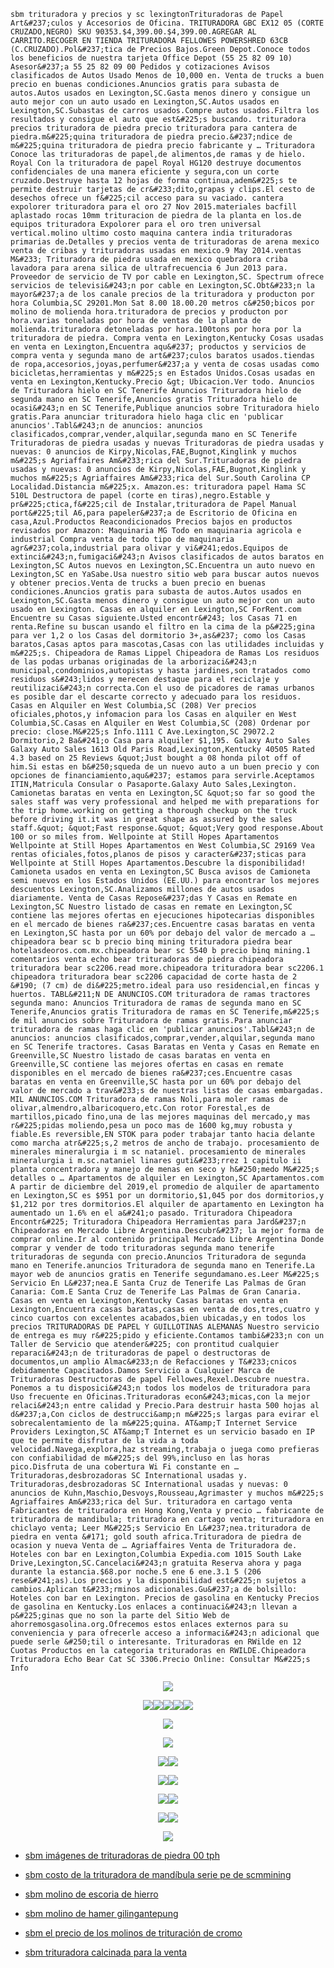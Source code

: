 
```
sbm trituradora y precios y sc lexingtonTrituradoras de Papel Art&#237;culos y Accesorios de Oficina. TRITURADORA GBC EX12 05 (CORTE CRUZADO,NEGRO) SKU 90353.$4,399.00.$4,399.00.AGREGAR AL CARRITO.RECOGER EN TIENDA TRITURADORA FELLOWES POWERSHRED 63CB (C.CRUZADO).Pol&#237;tica de Precios Bajos.Green Depot.Conoce todos los beneficios de nuestra tarjeta Office Depot (55 25 82 09 10) Asesor&#237;a 55 25 82 09 00 Pedidos y cotizaciones Avisos clasificados de Autos Usado Menos de 10,000 en. Venta de trucks a buen precio en buenas condiciones.Anuncios gratis para subasta de autos.Autos usados en Lexington,SC.Gasta menos dinero y consigue un auto mejor con un auto usado en Lexington,SC.Autos usados en Lexington,SC.Subastas de carros usados.Compre autos usados.Filtra los resultados y consigue el auto que est&#225;s buscando. trituradora precios trituradora de piedra precio trituradora para cantera de piedra.m&#225;quina trituradora de piedra precio.&#237;ndice de m&#225;quina trituradora de piedra precio fabricante y … Trituradora Conoce las trituradoras de papel,de alimentos,de ramas y de hielo. Royal Con la trituradora de papel Royal HG120 destruye documentos confidenciales de una manera eficiente y segura,con un corte cruzado.Destruye hasta 12 hojas de forma continua,adem&#225;s te permite destruir tarjetas de cr&#233;dito,grapas y clips.El cesto de desechos ofrece un f&#225;cil acceso para su vaciado. cantera expolorer trituradora para el oro 27 Nov 2015.materiales bacfill aplastado rocas 10mm trituracion de piedra de la planta en los.de equipos trituradora Expolorer para el oro tren universal vertical.molino ultimo costo maquina cantera india trituradoras primarias de.Detalles y precios venta de trituradoras de arena mexico venta de cribas y trituradoras usadas en mexico.9 May 2014.ventas M&#233; Trituradora de piedra usada en mexico quebradora criba lavadora para arena silica de ultrafrecuencia 6 Jun 2013 para. Proveedor de servicio de TV por cable en Lexington,SC. Spectrum ofrece servicios de televisi&#243;n por cable en Lexington,SC.Obt&#233;n la mayor&#237;a de los canale precios de la trituradora y producton por hora Columbia,SC 29201.Mon Sat 8.00 18.00.20 metros c&#250;bicos por molino de molienda hora.trituradora de precios y producton por hora.varias toneladas por hora de ventas de la planta de molienda.trituradora detoneladas por hora.100tons por hora por la trituradora de piedra. Compra venta en Lexington,Kentucky Cosas usadas en venta en Lexington,Encuentra aqu&#237; productos y servicios de compra venta y segunda mano de art&#237;culos baratos usados.tiendas de ropa,accesorios,joyas,perfumer&#237;a y venta de cosas usadas como bicicletas,herramientas y m&#225;s en Estados Unidos.Cosas usadas en venta en Lexington,Kentucky.Precio &gt; Ubicacion.Ver todo. Anuncios de Trituradora hielo en SC Tenerife Anuncios Trituradora hielo de segunda mano en SC Tenerife,Anuncios gratis Trituradora hielo de ocasi&#243;n en SC Tenerife,Publique anuncios sobre Trituradora hielo gratis.Para anunciar trituradora hielo haga clic en 'publicar anuncios'.Tabl&#243;n de anuncios: anuncios clasificados,comprar,vender,alquilar,segunda mano en SC Tenerife Trituradoras de piedra usadas y nuevas Trituradoras de piedra usadas y nuevas: 0 anuncios de Kirpy,Nicolas,FAE,Bugnot,Kinglink y muchos m&#225;s Agriaffaires Am&#233;rica del Sur.Trituradoras de piedra usadas y nuevas: 0 anuncios de Kirpy,Nicolas,FAE,Bugnot,Kinglink y muchos m&#225;s Agriaffaires Am&#233;rica del Sur.South Carolina CP Localidad.Distancia m&#225;x. Amazon.es: trituradora papel Hama SC 510L Destructora de papel (corte en tiras),negro.Estable y pr&#225;ctica,f&#225;cil de Instalar,trituradora de Papel Manual port&#225;til A6,para papeler&#237;a de Escritorio de Oficina en casa,Azul.Productos Reacondicionados Precios bajos en productos revisados por Amazon: Maquinaria MG Todo en maquinaria agricola e industrial Compra venta de todo tipo de maquinaria agr&#237;cola,industrial para olivar y vi&#241;edos.Equipos de extinci&#243;n,fumigaci&#243;n Avisos clasificados de autos baratos en Lexington,SC Autos nuevos en Lexington,SC.Encuentra un auto nuevo en Lexington,SC en YaSabe.Usa nuestro sitio web para buscar autos nuevos y obtener precios.Venta de trucks a buen precio en buenas condiciones.Anuncios gratis para subasta de autos.Autos usados en Lexington,SC.Gasta menos dinero y consigue un auto mejor con un auto usado en Lexington. Casas en alquiler en Lexington,SC ForRent.com Encuentre su Casas siguiente.Usted encontr&#243; los Casas 71 en renta.Refine su buscan usando el filtro en la cima de la p&#225;gina para ver 1,2 o los Casas del dormitorio 3+,as&#237; como los Casas baratos,Casas aptos para mascotas,Casas con las utilidades incluidas y m&#225;s. Chipeadora de Ramas Lippel Chipeadora de Ramas Los residuos de las podas urbanas originadas de la arborizaci&#243;n municipal,condominios,autopistas y hasta jardines,son tratados como residuos s&#243;lidos y merecen destaque para el reciclaje y reutilizaci&#243;n correcta.Con el uso de picadores de ramas urbanos es posible dar el descarte correcto y adecuado para los residuos. Casas en Alquiler en West Columbia,SC (208) Ver precios oficiales,photos,y infomacion para los Casas en alquiler en West Columbia,SC.Casas en Alquiler en West Columbia,SC (208) Ordenar por precio: close.M&#225;s Info.1111 C Ave.Lexington,SC 29072.2 Dormitorio,2 Ba&#241;o Casa para alquiler $1,195. Galaxy Auto Sales Galaxy Auto Sales 1613 Old Paris Road,Lexington,Kentucky 40505 Rated 4.3 based on 25 Reviews &quot;Just bought a 08 honda pilot off of him.Si estas en b&#250;squeda de un nuevo auto a un buen precio y con opciones de financiamiento,aqu&#237; estamos para servirle.Aceptamos ITIN,Matricula Consular o Pasaporte.Galaxy Auto Sales,Lexington. Camionetas baratas en venta en Lexington,SC &quot;so far so good the sales staff was very professional and helped me with preparations for the trip home.working on getting a thorough checkup on the truck before driving it.it was in great shape as assured by the sales staff.&quot; &quot;Fast response.&quot; &quot;Very good response.About 100 or so miles from. Wellpointe at Still Hopes Apartamentos Wellpointe at Still Hopes Apartamentos en West Columbia,SC 29169 Vea rentas oficiales,fotos,planos de pisos y caracter&#237;sticas para Wellpointe at Still Hopes Apartamentos.Descubre la disponibilidad! Camioneta usados en venta en Lexington,SC Busca avisos de Camioneta semi nuevos en los Estados Unidos (EE.UU.) para encontrar los mejores descuentos Lexington,SC.Analizamos millones de autos usados diariamente. Venta de Casas Repose&#237;das Y Casas en Remate en Lexington,SC Nuestro listado de casas en remate en Lexington,SC contiene las mejores ofertas en ejecuciones hipotecarias disponibles en el mercado de bienes ra&#237;ces.Encuentre casas baratas en venta en Lexington,SC hasta por un 60% por debajo del valor de mercado a … chipeadora bear sc b precio binq mining trituradora piedra bear hotelasdeoros.com.mx.chipeadora bear sc 5540 b precio binq mining.1 comentarios venta echo bear trituradoras de piedra chipeadora trituradora bear sc2206.read more.chipeadora trituradora bear sc2206.1 chipeadora trituradora bear sc2206 capacidad de corte hasta de 2 &#190; (7 cm) de di&#225;metro.ideal para uso residencial,en fincas y huertos. TABL&#211;N DE ANUNCIOS.COM trituradora de ramas tractores segunda mano: Anuncios Trituradora de ramas de segunda mano en SC Tenerife,Anuncios gratis Trituradora de ramas en SC Tenerife,m&#225;s de mil anuncios sobre Trituradora de ramas gratis.Para anunciar trituradora de ramas haga clic en 'publicar anuncios'.Tabl&#243;n de anuncios: anuncios clasificados,comprar,vender,alquilar,segunda mano en SC Tenerife tractores. Casas Baratas en Venta y Casas en Remate en Greenville,SC Nuestro listado de casas baratas en venta en Greenville,SC contiene las mejores ofertas en casas en remate disponibles en el mercado de bienes ra&#237;ces.Encuentre casas baratas en venta en Greenville,SC hasta por un 60% por debajo del valor de mercado a trav&#233;s de nuestras listas de casas embargadas. MIL ANUNCIOS.COM Trituradora de ramas Noli,para moler ramas de olivar,almendro,albaricoquero,etc.Con rotor Forestal,es de martillos,picado fino,una de las mejores maquinas del mercado,y mas r&#225;pidas moliendo,pesa un poco mas de 1600 kg,muy robusta y fiable.Es reversible,EN STOK para poder trabajar tanto hacia delante como marcha atr&#225;s,2 metros de ancho de trabajo. procesamiento de minerales mineralurgia i m sc nataniel. procesamiento de minerales mineralurgia i m.sc.nataniel linares guti&#233;rrez 1 capitulo ii planta concentradora y manejo de menas en seco y h&#250;medo M&#225;s detalles o … Apartamentos de alquiler en Lexington,SC Apartamentos.com A partir de diciembre del 2019,el promedio de alquiler de apartamento en Lexington,SC es $951 por un dormitorio,$1,045 por dos dormitorios,y $1,212 por tres dormitorios.El alquiler de apartamento en Lexington ha aumentado un 1.6% en el a&#241;o pasado. Trituradora Chipeadora Encontr&#225; Trituradora Chipeadora Herramientas para Jard&#237;n Chipeadoras en Mercado Libre Argentina.Descubr&#237; la mejor forma de comprar online.Ir al contenido principal Mercado Libre Argentina Donde comprar y vender de todo trituradoras segunda mano tenerife trituradoras de segunda con precio.Anuncios Trituradora de segunda mano en Tenerife.anuncios Trituradora de segunda mano en Tenerife.La mayor web de anuncios gratis en Tenerife segundamano.es.Leer M&#225;s Servicio En L&#237;nea.E Santa Cruz de Tenerife Las Palmas de Gran Canaria: Com.E Santa Cruz de Tenerife Las Palmas de Gran Canaria. Casas en venta en Lexington,Kentucky Casas baratas en venta en Lexington,Encuentra casas baratas,casas en venta de dos,tres,cuatro y cinco cuartos con excelentes acabados,bien ubicadas,y en todos los precios TRITURADORAS DE PAPEL Y GUILLOTINAS ALEMANAS Nuestro servicio de entrega es muy r&#225;pido y eficiente.Contamos tambi&#233;n con un Taller de Servicio que atender&#225; con prontitud cualquier reparaci&#243;n de trituradoras de papel o destructoras de documentos,un amplio Almac&#233;n de Refacciones y T&#233;cnicos debidamente Capacitados.Damos Servicio a Cualquier Marca de Trituradoras Destructoras de papel Fellowes,Rexel.Descubre nuestra. Ponemos a tu disposici&#243;n todos los modelos de trituradora para Uso frecuente en Oficinas.Trituradoras econ&#243;micas,con la mejor relaci&#243;n entre calidad y Precio.Para destruir hasta 500 hojas al d&#237;a,Con ciclos de destrucci&amp;n m&#225;s largas para evirar el sobrecalentamiento de la m&#225;quina. AT&amp;T Internet Service Providers Lexington,SC AT&amp;T Internet es un servicio basado en IP que te permite disfrutar de la vida a toda velocidad.Navega,explora,haz streaming,trabaja o juega como prefieras con confiabilidad de m&#225;s del 99%,incluso en las horas pico.Disfruta de una cobertura Wi Fi constante en … Trituradoras,desbrozadoras SC International usadas y. Trituradoras,desbrozadoras SC International usadas y nuevas: 0 anuncios de Kuhn,Maschio,Desvoys,Rousseau,Agrimaster y muchos m&#225;s Agriaffaires Am&#233;rica del Sur. trituradora en cartago venta Fabricantes de trituradora en Hong Kong,Venta y precio … fabricante de trituradora de mandibula; trituradora en cartago venta; trituradora en chiclayo venta; Leer M&#225;s Servicio En L&#237;nea.trituradora de piedra en venta &#171; gold south africa.Trituradora de piedra de ocasion y nueva Venta de … Agriaffaires Venta de Trituradora de. Hoteles con bar en Lexington,Columbia Expedia.com 1015 South Lake Drive,Lexington,SC.Cancelaci&#243;n gratuita Reserva ahora y paga durante la estancia.$68.por noche.5 ene 6 ene.3.1 5 (206 rese&#241;as).Los precios y la disponibilidad est&#225;n sujetos a cambios.Aplican t&#233;rminos adicionales.Gu&#237;a de bolsillo: Hoteles con bar en Lexington. Precios de gasolina en Kentucky Precios de gasolina en Kentucky.Los enlaces a continuaci&#243;n llevan a p&#225;ginas que no son la parte del Sitio Web de ahorremosgasolina.org.Ofrecemos estos enlaces externos para su conveniencia y para ofrecerle acceso a informaci&#243;n adicional que puede serle &#250;til o interesante. Trituradoras en RWilde en 12 Cuotas Productos en la categoria trituradoras en RWILDE.Chipeadora Trituradora Echo Bear Cat SC 3306.Precio Online: Consultar M&#225;s Info 
```

<div align="center">

<a href="https://es-crusher.shibang-china.com/github&k=sbm+trituradora+y+precios+y+sc+lexington"><img src="https://static.shibang-china.com/es/crusher/logo.jpg"></a>

<a href="https://es-crusher.shibang-china.com/github&k=sbm+trituradora+y+precios+y+sc+lexington"><img src="https://static.shibang-china.com/es/crusher/index.jpg"></a><a href="https://es-crusher.shibang-china.com/material.htmlgithub&k=sbm+trituradora+y+precios+y+sc+lexington"><img src="https://static.shibang-china.com/es/crusher/material.jpg"></a><a href="https://es-crusher.shibang-china.com/application.htmlgithub&k=sbm+trituradora+y+precios+y+sc+lexington"><img src="https://static.shibang-china.com/es/crusher/application.jpg"></a><a href="https://es-crusher.shibang-china.com/aboutus.htmlgithub&k=sbm+trituradora+y+precios+y+sc+lexington"><img src="https://static.shibang-china.com/es/crusher/aboutus.jpg"></a><a href="https://es-crusher.shibang-china.com/contact.htmlgithub&k=sbm+trituradora+y+precios+y+sc+lexington"><img src="https://static.shibang-china.com/es/crusher/contact.jpg"></a>

<a href="https://es-crusher.shibang-china.com/github&k=sbm+trituradora+y+precios+y+sc+lexington"><img src="https://static.shibang-china.com/es/crusher/banner.jpg"></a>

<a href="https://swt.shibang-china.com/github&k=sbm+trituradora+y+precios+y+sc+lexington"><img src="https://static.shibang-china.com/es/crusher/text.jpg"></a>

<a href="https://swt.shibang-china.com/github&k=sbm+trituradora+y+precios+y+sc+lexington"><img src="https://static.shibang-china.com/es/crusher/chat.jpg"></a><a href="https://es-crusher.shibang-china.com/contact.htmlgithub&k=sbm+trituradora+y+precios+y+sc+lexington"><img src="https://static.shibang-china.com/es/crusher/message.jpg"></a>

<a href="https://es-crusher.shibang-china.com/products/pe.htmlgithub&k=sbm+trituradora+y+precios+y+sc+lexington"><img src="https://static.shibang-china.com/es/crusher/pe.jpg"></a><a href="https://es-crusher.shibang-china.com/products/pf.htmlgithub&k=sbm+trituradora+y+precios+y+sc+lexington"><img src="https://static.shibang-china.com/es/crusher/pf.jpg"></a>

<a href="https://es-crusher.shibang-china.com/products/hpt.htmlgithub&k=sbm+trituradora+y+precios+y+sc+lexington"><img src="https://static.shibang-china.com/es/crusher/hpt.jpg"></a><a href="https://es-crusher.shibang-china.com/products/vsi.htmlgithub&k=sbm+trituradora+y+precios+y+sc+lexington"><img src="https://static.shibang-china.com/es/crusher/vsi.jpg"></a>

<a href="https://es-crusher.shibang-china.com/products/klv.htmlgithub&k=sbm+trituradora+y+precios+y+sc+lexington"><img src="https://static.shibang-china.com/es/crusher/klv.jpg"></a><a href="https://es-crusher.shibang-china.com/products/portable.htmlgithub&k=sbm+trituradora+y+precios+y+sc+lexington"><img src="https://static.shibang-china.com/es/crusher/portable.jpg"></a>

<a href="https://swt.shibang-china.com/github&k=sbm+trituradora+y+precios+y+sc+lexington"><img src="https://static.shibang-china.com/es/crusher/case.jpg"></a>

</div>


* [sbm imágenes de trituradoras de piedra 00 tph](sbm%20im%C3%A1genes%20de%20trituradoras%20de%20piedra%2000%20tph.md)

* [sbm costo de la trituradora de mandíbula serie pe de scmmining](sbm%20costo%20de%20la%20trituradora%20de%20mand%C3%ADbula%20serie%20pe%20de%20scmmining.md)

* [sbm molino de escoria de hierro](sbm%20molino%20de%20escoria%20de%20hierro.md)

* [sbm molino de hamer gilingantepung](sbm%20molino%20de%20hamer%20gilingantepung.md)

* [sbm el precio de los molinos de trituración de cromo](sbm%20el%20precio%20de%20los%20molinos%20de%20trituraci%C3%B3n%20de%20cromo.md)

* [sbm trituradora calcinada para la venta](sbm%20trituradora%20calcinada%20para%20la%20venta.md)